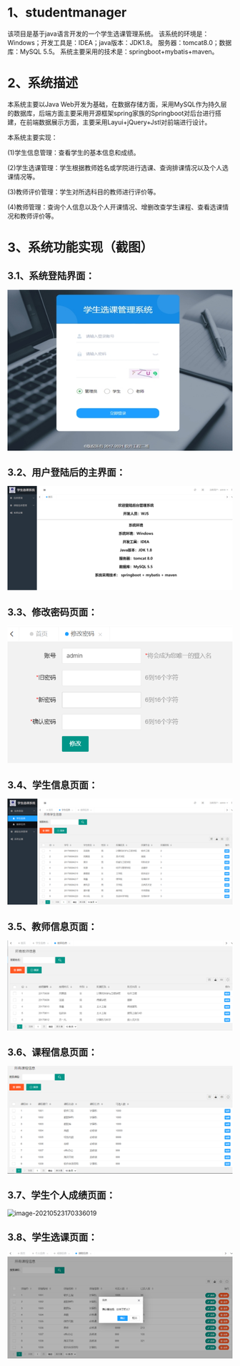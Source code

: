 # 1、studentmanager
该项目是基于java语言开发的一个学生选课管理系统。
该系统的环境是：Windows；开发工具是：IDEA；java版本：JDK1.8。
服务器：tomcat8.0；数据库：MySQL 5.5。
系统主要采用的技术是：springboot+mybatis+maven。

# 2、系统描述

本系统主要以Java Web开发为基础，在数据存储方面，采用MySQL作为持久层的数据库，后端方面主要采用开源框架spring家族的Springboot对后台进行搭建，在前端数据展示方面，主要采用Layui+jQuery+Jstl对前端进行设计。

本系统主要实现：

(1)学生信息管理：查看学生的基本信息和成绩。

(2)学生选课管理：学生根据教师姓名或学院进行选课、查询排课情况以及个人选课情况等。

(3)教师评价管理：学生对所选科目的教师进行评价等。

(4)教师管理：查询个人信息以及个人开课情况、增删改查学生课程、查看选课情况和教师评价等。

# 3、系统功能实现（截图）

## 3.1、系统登陆界面：

![wps1](https://github.com/my-wjs/studentmanager/blob/master/studentmanager/src/main/resources/static/image/wps1.jpg)

## 3.2、用户登陆后的主界面：

![image-20210523165859281](https://github.com/my-wjs/studentmanager/blob/master/studentmanager/src/main/resources/static/image/image-20210523165859281.png)

## 3.3、修改密码页面：

![image-20210523165941778](https://github.com/my-wjs/studentmanager/blob/master/studentmanager/src/main/resources/static/image/image-20210523165941778.png)

## 3.4、学生信息页面：

![image-20210523170053139](https://github.com/my-wjs/studentmanager/blob/master/studentmanager/src/main/resources/static/image/image-20210523170053139.png)

## 3.5、教师信息页面：

![image-20210523170137891](https://github.com/my-wjs/studentmanager/blob/master/studentmanager/src/main/resources/static/image/image-20210523170137891.png)

## 3.6、课程信息页面：

![image-20210523170222843](https://github.com/my-wjs/studentmanager/blob/master/studentmanager/src/main/resources/static/image/image-20210523170222843.png)

## 3.7、学生个人成绩页面：

![image-20210523170336019](E:\毕设\图片\image-20210523170336019.png)

## 3.8、学生选课页面：

![image-20210523170418260](https://github.com/my-wjs/studentmanager/blob/master/studentmanager/src/main/resources/static/image/image-20210523170418260.png)



